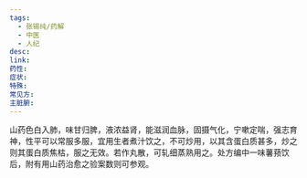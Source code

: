 ```yaml
---
tags:
  - 张锡纯/药解
  - 中医
  - 人纪
desc: 
link: 
药性: 
症状: 
特殊: 
常见方: 
主脏腑:
---
```

山药色白入肺，味甘归脾，液浓益肾，能滋润血脉，固摄气化，宁嗽定喘，强志育神，性平可以常服多服，宜用生者煮汁饮之，不可炒用，以其含蛋白质甚多，炒之则其蛋白质焦枯，服之无效。若作丸散，可轧细蒸熟用之。处方编中一味薯蓣饮后，附有用山药治愈之验案数则可参观。